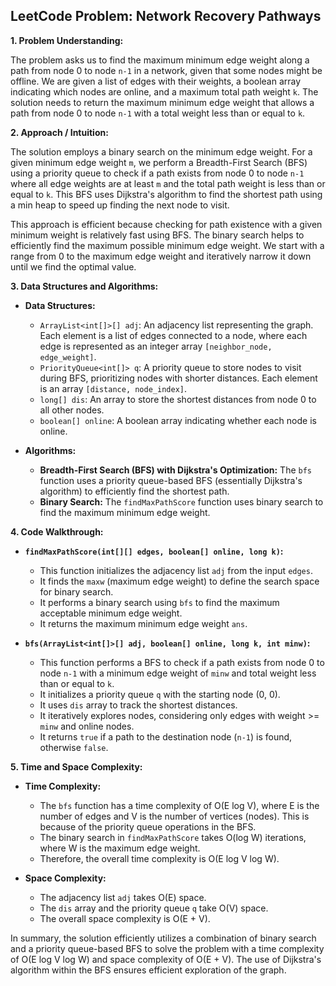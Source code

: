 ## LeetCode Problem: Network Recovery Pathways

**1. Problem Understanding:**

The problem asks us to find the maximum minimum edge weight along a path from node 0 to node `n-1` in a network, given that some nodes might be offline.  We are given a list of edges with their weights, a boolean array indicating which nodes are online, and a maximum total path weight `k`.  The solution needs to return the maximum minimum edge weight that allows a path from node 0 to node `n-1` with a total weight less than or equal to `k`.


**2. Approach / Intuition:**

The solution employs a binary search on the minimum edge weight.  For a given minimum edge weight `m`, we perform a Breadth-First Search (BFS) using a priority queue to check if a path exists from node 0 to node `n-1` where all edge weights are at least `m` and the total path weight is less than or equal to `k`. This BFS uses Dijkstra's algorithm to find the shortest path using a min heap to speed up finding the next node to visit.

This approach is efficient because checking for path existence with a given minimum weight is relatively fast using BFS. The binary search helps to efficiently find the maximum possible minimum edge weight.  We start with a range from 0 to the maximum edge weight and iteratively narrow it down until we find the optimal value.

**3. Data Structures and Algorithms:**

* **Data Structures:**
    * `ArrayList<int[]>[] adj`: An adjacency list representing the graph. Each element is a list of edges connected to a node, where each edge is represented as an integer array `[neighbor_node, edge_weight]`.
    * `PriorityQueue<int[]> q`: A priority queue to store nodes to visit during BFS, prioritizing nodes with shorter distances. Each element is an array `[distance, node_index]`.
    * `long[] dis`: An array to store the shortest distances from node 0 to all other nodes.
    * `boolean[] online`: A boolean array indicating whether each node is online.

* **Algorithms:**
    * **Breadth-First Search (BFS) with Dijkstra's Optimization:**  The `bfs` function uses a priority queue-based BFS (essentially Dijkstra's algorithm) to efficiently find the shortest path.
    * **Binary Search:** The `findMaxPathScore` function uses binary search to find the maximum minimum edge weight.


**4. Code Walkthrough:**

* **`findMaxPathScore(int[][] edges, boolean[] online, long k)`:**
    * This function initializes the adjacency list `adj` from the input `edges`.
    * It finds the `maxw` (maximum edge weight) to define the search space for binary search.
    * It performs a binary search using `bfs` to find the maximum acceptable minimum edge weight.
    * It returns the maximum minimum edge weight `ans`.

* **`bfs(ArrayList<int[]>[] adj, boolean[] online, long k, int minw)`:**
    * This function performs a BFS to check if a path exists from node 0 to node `n-1` with a minimum edge weight of `minw` and total weight less than or equal to `k`.
    * It initializes a priority queue `q` with the starting node (0, 0).
    * It uses `dis` array to track the shortest distances.
    * It iteratively explores nodes, considering only edges with weight >= `minw` and online nodes.
    * It returns `true` if a path to the destination node (`n-1`) is found, otherwise `false`.

**5. Time and Space Complexity:**

* **Time Complexity:**
    * The `bfs` function has a time complexity of O(E log V), where E is the number of edges and V is the number of vertices (nodes). This is because of the priority queue operations in the BFS.
    * The binary search in `findMaxPathScore` takes O(log W) iterations, where W is the maximum edge weight.
    * Therefore, the overall time complexity is O(E log V log W).

* **Space Complexity:**
    * The adjacency list `adj` takes O(E) space.
    * The `dis` array and the priority queue `q` take O(V) space.
    * The overall space complexity is O(E + V).


In summary, the solution efficiently utilizes a combination of binary search and a priority queue-based BFS to solve the problem with a time complexity of O(E log V log W) and space complexity of O(E + V).  The use of Dijkstra's algorithm within the BFS ensures efficient exploration of the graph.

